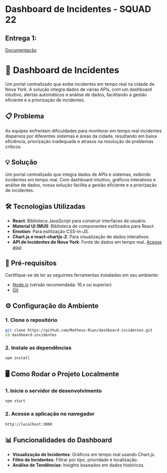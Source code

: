 # Dashboard de Incidentes - SQUAD 22

## Entrega 1:
[Documentação](https://docs.google.com/document/d/1vwrFQRjn1yYmvyNMDptdDzTOKzpzUZT9KV07nc7tEfQ/edit?usp=sharing)

# 🚨 Dashboard de Incidentes

Um portal centralizado que exibe incidentes em tempo real na cidade de Nova York. A solução integra dados de várias APIs, com um dashboard intuitivo, alertas automáticos e análise de dados, facilitando a gestão eficiente e a priorização de incidentes.

## 📋 Problema

As equipes enfrentam dificuldades para monitorar em tempo real incidentes dispersos por diferentes sistemas e áreas da cidade, resultando em baixa eficiência, priorização inadequada e atrasos na resolução de problemas críticos.

## 💡 Solução

Um portal centralizado que integra dados de APIs e sistemas, exibindo incidentes em tempo real. Com dashboard intuitivo, gráficos interativos e análise de dados, nossa solução facilita a gestão eficiente e a priorização de incidentes.

## 🛠️ Tecnologias Utilizadas

- **React**: Biblioteca JavaScript para construir interfaces de usuário.
- **Material UI (MUI)**: Biblioteca de componentes estilizados para React.
- **Emotion**: Para estilização CSS-in-JS.
- **Chart.js e react-chartjs-2**: Para visualização de dados interativos.
- **API de Incidentes de Nova York**: Fonte de dados em tempo real. [Acesse aqui](https://opendata.cityofnewyork.us/)

## 🚀 Pré-requisitos

Certifique-se de ter as seguintes ferramentas instaladas em seu ambiente:

- [Node.js](https://nodejs.org/) (versão recomendada: 16.x ou superior)
- [Git](https://git-scm.com/)

## ⚙️ Configuração do Ambiente

### 1. Clone o repositório

```bash
git clone https://github.com/Matheus-Rian/dashboard-incidentes.git
cd dashboard-incidentes
```

### 2. Instale as dependências

```bash
npm install
```

## 🖥️ Como Rodar o Projeto Localmente

### 1. Inicie o servidor de desenvolvimento

```bash
npm start
```

### 2. Acesse a aplicação no navegador

```
http://localhost:3000
```

## 📊 Funcionalidades do Dashboard

- **Visualização de Incidentes**: Gráficos em tempo real usando Chart.js.
- **Filtro de Incidentes**: Filtrar por tipo, prioridade e localização.
- **Análise de Tendências**: Insights baseados em dados históricos.
